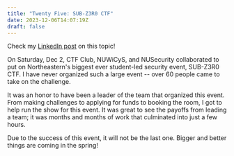 ```yaml
---
title: "Twenty Five: SUB-Z3R0 CTF"
date: 2023-12-06T14:07:19Z
draft: false
---
```

Check my [LinkedIn post](https://www.linkedin.com/posts/edefloor_extremely-fortunate-to-have-experienced-such-activity-7137953557529407488-A8B6?utm_source=share&utm_medium=member_desktop) on this topic!


On Saturday, Dec 2, CTF Club, NUWiCyS, and NUSecurity collaborated to put on Northeastern's biggest ever student-led security event, SUB-Z3R0 CTF. I have never organized such a large event -- over 60 people came to take on the challenge.


It was an honor to have been a leader of the team that organized this event. From making challenges to applying for funds to booking the room, I got to help run the show for this event. It was great to see the payoffs from leading a team; it was months and months of work that culminated into just a few hours.


Due to the success of this event, it will not be the last one. Bigger and better things are coming in the spring!
